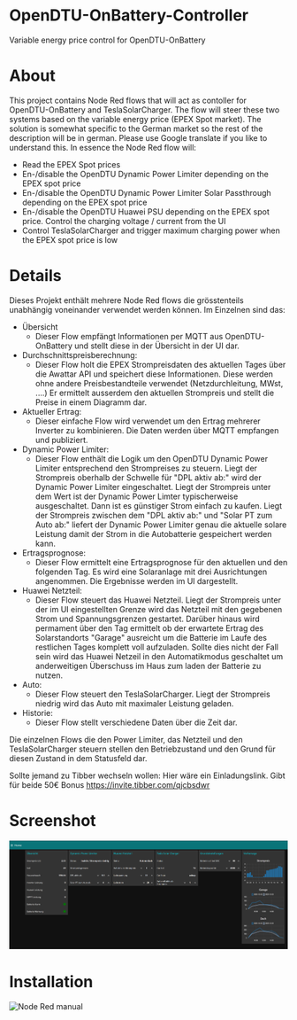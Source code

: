 OpenDTU-OnBattery-Controller
============================

Variable energy price control for OpenDTU-OnBattery 

# About

This project contains Node Red flows that will act as contoller for OpenDTU-OnBattery and TeslaSolarCharger. The flow will steer these two systems based on the variable energy price (EPEX Spot market). 
The solution is somewhat specific to the German market so the rest of the description will be in german. Please use Google translate if you like to understand this. In essence the Node Red flow will:

* Read the EPEX Spot prices
* En-/disable the OpenDTU Dynamic Power Limiter depending on the EPEX spot price
* En-/disable the OpenDTU Dynamic Power Limiter Solar Passthrough depending on the EPEX spot price
* En-/disable the OpenDTU Huawei PSU depending on the EPEX spot price. Control the charging voltage / current from the UI
* Control TeslaSolarCharger and trigger maximum charging power when the EPEX spot price is low

# Details

Dieses Projekt enthält mehrere Node Red flows die grösstenteils unabhängig voneinander verwendet werden können. Im Einzelnen sind das:

* Übersicht
  * Dieser Flow empfängt Informationen per MQTT aus OpenDTU-OnBattery und stellt diese in der Übersicht in der UI dar.
* Durchschnittspreisberechnung: 
  * Dieser Flow holt die EPEX Strompreisdaten des aktuellen Tages über die Awattar API und speichert diese Informationen. Diese werden ohne andere Preisbestandteile verwendet (Netzdurchleitung, MWst, ....)
  Er ermittelt ausserdem den aktuellen Strompreis und stellt die Preise in einem Diagramm dar.
* Aktueller Ertrag:
  * Dieser einfache Flow wird verwendet um den Ertrag mehrerer Inverter zu kombinieren. Die Daten werden über MQTT empfangen und publiziert.
* Dynamic Power Limiter:
  * Dieser Flow enthält die Logik um den OpenDTU Dynamic Power Limiter entsprechend den Strompreises zu steuern. 
  Liegt der Strompreis oberhalb der Schwelle für "DPL aktiv ab:" wird der Dynamic Power Limiter eingeschaltet. 
  Liegt der Strompreis unter dem Wert ist der Dynamic Power Limter typischerweise ausgeschaltet. Dann ist es günstiger Strom einfach zu kaufen.
  Liegt der Strompreis zwischen dem "DPL aktiv ab:" und "Solar PT zum Auto ab:" liefert der Dynamic Power Limiter genau die aktuelle solare Leistung damit der Strom in die Autobatterie gespeichert werden kann.
* Ertragsprognose:
  * Dieser Flow ermittelt eine Ertragsprognose für den aktuellen und den folgenden Tag. 
  Es wird eine Solaranlage mit drei Ausrichtungen angenommen. Die Ergebnisse werden im UI dargestellt.
* Huawei Netzteil:
  * Dieser Flow steuert das Huawei Netzteil. 
  Liegt der Strompreis unter der im UI eingestellten Grenze wird das Netzteil mit den gegebenen Strom und Spannungsgrenzen gestartet.
  Darüber hinaus wird permament über den Tag ermittelt ob der erwartete Ertrag des Solarstandorts "Garage" ausreicht um die Batterie im Laufe des restlichen Tages komplett voll aufzuladen.
  Sollte dies nicht der Fall sein wird das Huawei Netzeil in den Automatikmodus geschaltet um anderweitigen Überschuss im Haus zum laden der Batterie zu nutzen.
* Auto:
  * Dieser Flow steuert den TeslaSolarCharger. Liegt der Strompreis niedrig wird das Auto mit maximaler Leistung geladen.
* Historie:
  * Dieser Flow stellt verschiedene Daten über die Zeit dar.

Die einzelnen Flows die den Power Limiter, das Netzteil und den TeslaSolarCharger steuern stellen den Betriebzustand und den Grund für diesen Zustand in dem Statusfeld dar.

Sollte jemand zu Tibber wechseln wollen: Hier wäre ein Einladungslink. Gibt für beide 50€ Bonus https://invite.tibber.com/qjcbsdwr

# Screenshot

![Screenshot](Screenshot.png)

# Installation 

![Node Red manual](https://nodered.org/docs/user-guide/editor/workspace/import-export)

